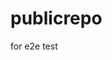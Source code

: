 # publicrepo
for e2e test































































































































































































































































































































































































































































































































































































































































































































































































































































































































































































































































































































































































































































































































































































































































































































































































































































































































































































































































































































































































































































































































































































































































































































































































































































































































































































































































































































































































































































































































































































































































































































































































































































































































































































































































































